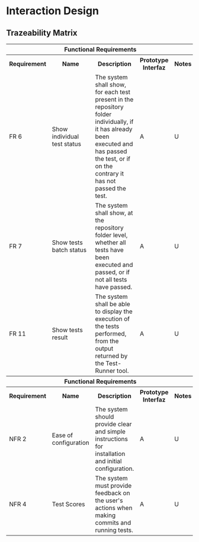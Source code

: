 # Interaction Design

## Trazeability Matrix

<table>
    <tr>
        <th colspan="5">Functional Requirements</th>
    </tr>
    <tr>
        <th>Requirement</th>    
        <th>Name</th>
        <th>Description</th>
        <th>Prototype Interfaz</th>
        <th>Notes</th>
    </tr>
    <tr>
        <td>FR 6</td>
        <td>Show individual test status</td>
        <td>The system shall show, for each test present in the repository folder individually, if it has already been executed and has passed the test, or if on the contrary it has not passed the test.</td>
        <td>A</td>
        <td>U</td>
    </tr>
    <tr>
        <td>FR 7</td>
        <td>Show tests batch status</td>
        <td>The system shall show, at the repository folder level, whether all tests have been executed and passed, or if not all tests have passed.</td>
        <td>A</td>
        <td>U</td>
    </tr>
    <tr>
        <td>FR 11</td>
        <td>Show tests result</td>
        <td>The system shall be able to display the execution of the tests performed, from the output returned by the Test-Runner tool.</td>
        <td>A</td>
        <td>U</td>
    </tr>
    <tr>
        <th colspan="5">Functional Requirements</th>
    </tr>
    <tr>
        <th>Requirement</th>    
        <th>Name</th>
        <th>Description</th>
        <th>Prototype Interfaz</th>
        <th>Notes</th>
    </tr>
    <tr>
        <td>NFR 2</td>
        <td>Ease of configuration</td>
        <td>The system should provide clear and simple instructions for installation and initial configuration.</td>
        <td>A</td>
        <td>U</td>
    </tr>
    <tr>
        <td>NFR 4</td>
        <td>Test Scores</td>
        <td>The system must provide feedback on the user's actions when making commits and running tests.</td>
        <td>A</td>
        <td>U</td>
    </tr>
</table>